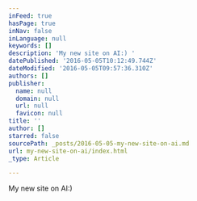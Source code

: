 ```yaml
---
inFeed: true
hasPage: true
inNav: false
inLanguage: null
keywords: []
description: 'My new site on AI:) '
datePublished: '2016-05-05T10:12:49.744Z'
dateModified: '2016-05-05T09:57:36.310Z'
authors: []
publisher:
  name: null
  domain: null
  url: null
  favicon: null
title: ''
author: []
starred: false
sourcePath: _posts/2016-05-05-my-new-site-on-ai.md
url: my-new-site-on-ai/index.html
_type: Article

---
```

My new site on AI:)
